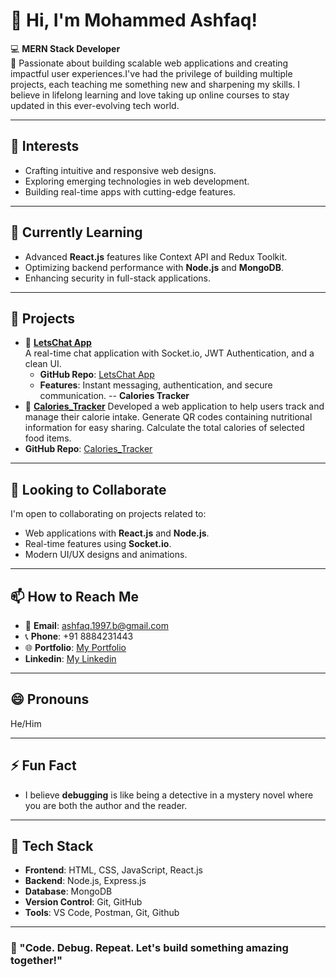 # 👋 Hi, I'm Mohammed Ashfaq!

💻 **MERN Stack Developer**  
🌟 Passionate about building scalable web applications and creating impactful user experiences.I've had the privilege of building multiple projects, each teaching me something new and sharpening my skills. I believe in lifelong learning and love taking up online courses to stay updated in this ever-evolving tech world.  

---

## 👀 Interests
- Crafting intuitive and responsive web designs.
- Exploring emerging technologies in web development.
- Building real-time apps with cutting-edge features.

---

## 🌱 Currently Learning
- Advanced **React.js** features like Context API and Redux Toolkit.
- Optimizing backend performance with **Node.js** and **MongoDB**.
- Enhancing security in full-stack applications.

---

## 💼 Projects
 
- 🔗 **[LetsChat App](https://serene-kleicha-e025b4.netlify.app/)**  
  A real-time chat application with Socket.io, JWT Authentication, and a clean UI.  
  - **GitHub Repo**: [LetsChat App](https://github.com/MohammedAshfaql/CHAT_APP)  
  - **Features**: Instant messaging, authentication, and secure communication.
--
 **Calories Tracker**
 - 🔗 **[Calories_Tracker](https://kcalfoodie.netlify.app/)** 
 Developed a web application to help users track and manage their calorie intake.
 Generate QR codes containing nutritional information for easy sharing.
 Calculate the total calories of selected food items.
- **GitHub Repo**: [Calories_Tracker](https://github.com/abhi-nav-anand/Calorie-calculation)

---

## 💞️ Looking to Collaborate
I'm open to collaborating on projects related to:
- Web applications with **React.js** and **Node.js**.
- Real-time features using **Socket.io**.
- Modern UI/UX designs and animations.

---

## 📫 How to Reach Me
- 📧 **Email**: ashfaq.1997.b@gmail.com  
- 📞 **Phone**: +91 8884231443  
- 🌐 **Portfolio**: [My Portfolio](https://mohammedashfaql.github.io/)
-    **Linkedin**: [My Linkedin](https://www.linkedin.com/in/mohammedashfaql/)


---

## 😄 Pronouns
He/Him

---

## ⚡ Fun Fact
- I believe **debugging** is like being a detective in a mystery novel where you are both the author and the reader.

---

## 🚀 Tech Stack
- **Frontend**: HTML, CSS, JavaScript, React.js
- **Backend**: Node.js, Express.js
- **Database**: MongoDB
- **Version Control**: Git, GitHub
- **Tools**: VS Code, Postman, Git, Github

---

### 🎯 "Code. Debug. Repeat. Let's build something amazing together!" 
